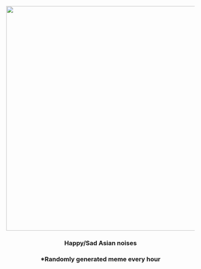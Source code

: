 <p align="center">
        <img src="https://i.redd.it/4mch8re1jrl91.jpg" width="600" height="600">
        </p>
        <h3 align="center">Happy/Sad Asian noises</h3>
        <h3 align="center">*Randomly generated meme every hour</h3>
    